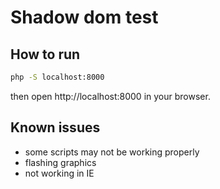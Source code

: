 # Shadow dom test

## How to run

```bash
php -S localhost:8000
```

then open http://localhost:8000 in your browser.

## Known issues

- some scripts may not be working properly
- flashing graphics
- not working in IE
